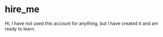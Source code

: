 # hire_me
Hi, I have not used this account for anything, but I have created it and am ready to learn. 
